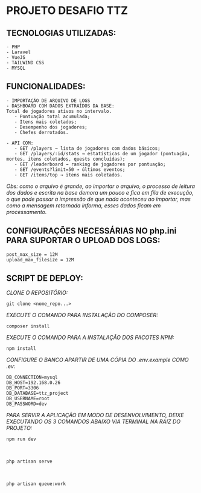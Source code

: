 
# PROJETO DESAFIO TTZ

## TECNOLOGIAS UTILIZADAS:
    - PHP
    - Laravel
    - VueJS
    - TAILWIND CSS
    - MYSQL

## FUNCIONALIDADES:
    - IMPORTAÇÃO DE ARQUIVO DE LOGS
    - DASHBOARD COM DADOS EXTRAÍDOS DA BASE:
    Total de jogadores ativos no intervalo.
       - Pontuação total acumulada;
       - Itens mais coletados;
       - Desempenho dos jogadores;
       - Chefes derrotados.

    - API COM:
       - GET /players → lista de jogadores com dados básicos;
       - GET /players/:id/stats → estatísticas de um jogador (pontuação, mortes, itens coletados, quests concluídas);
       - GET /leaderboard → ranking de jogadores por pontuação;
       - GET /events?limit=50 → últimos eventos;
       - GET /items/top → itens mais coletados.

_Obs: como o arquivo é grande, ao importar o arquivo, o processo de leitura dos dados e escrita na base demora um pouco e fica em fila de execução, o que pode passar a impressão de que nada aconteceu ao importar, mas como a mensagem retornada informa, esses dados ficam em processamento._

## CONFIGURAÇÕES NECESSÁRIAS NO php.ini PARA SUPORTAR O UPLOAD DOS LOGS:
    post_max_size = 12M
    upload_max_filesize = 12M

## SCRIPT DE DEPLOY:
*CLONE O REPOSITÓRIO:*
    
    git clone <nome_repo...>

*EXECUTE O COMANDO PARA INSTALAÇÃO DO COMPOSER:*

    composer install 

*EXECUTE O COMANDO PARA A INSTALAÇÃO DOS PACOTES NPM:*

    npm install

*CONFIGURE O BANCO APARTIR DE UMA CÓPIA DO .env.example COMO .ev:*

    DB_CONNECTION=mysql
    DB_HOST=192.168.0.26
    DB_PORT=3306
    DB_DATABASE=ttz_project
    DB_USERNAME=root
    DB_PASSWORD=dev

*PARA SERVIR A APLICAÇÃO EM MODO DE DESENVOLVIMENTO, DEIXE EXECUTANDO OS 3 COMANDOS ABAIXO VIA TERMINAL NA RAIZ DO PROJETO:*
    
    npm run dev
<br>

    php artisan serve
<br>

    php artisan queue:work